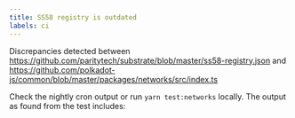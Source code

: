 ```yaml
---
title: SS58 registry is outdated
labels: ci
---
```

Discrepancies detected between https://github.com/paritytech/substrate/blob/master/ss58-registry.json and https://github.com/polkadot-js/common/blob/master/packages/networks/src/index.ts

Check the nightly cron output or run `yarn test:networks` locally. The output as found from the test includes:
